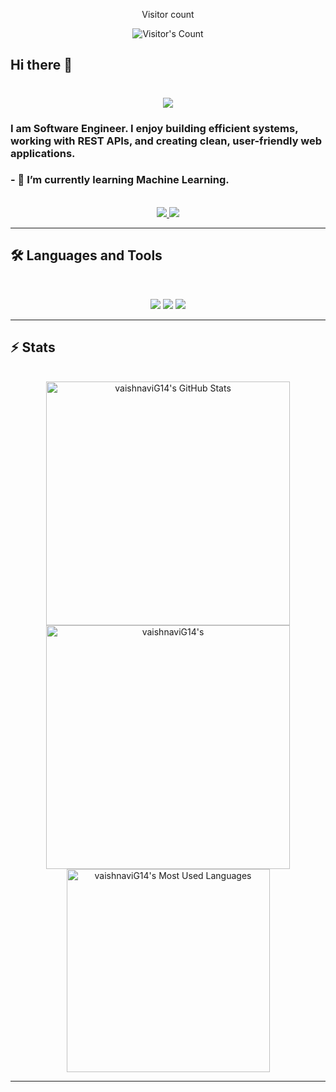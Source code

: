 <div align="center"> 
  <p>Visitor count</p>
  <img src="https://profile-counter.glitch.me/vaishnaviG14/count.svg" alt="Visitor's Count" />
</div>

## Hi there 👋
<h1 align="center">
    <img src="https://readme-typing-svg.herokuapp.com/?font=Inter&size=48&center=true&vCenter=true&width=500&height=70&color=4493F8&duration=4000&lines=I'm+Vaishnavi!;" />
</h1>

### I am Software Engineer. I enjoy building efficient systems, working with REST APIs, and creating clean, user-friendly web applications.

### - 🌱 I’m currently learning Machine Learning.

<br>

<div align="center">
  <a href="vaishnavirgurav@gmail.com">
    <img src="https://img.shields.io/badge/Gmail-333333?style=for-the-badge&logo=gmail&logoColor=red" />
  </a>
  <a href="https://linkedin.com/in/vaishnavig14" target="_blank">
    <img src="https://img.shields.io/badge/LinkedIn-0077B5?style=for-the-badge&logo=linkedin&logoColor=white" target="_blank" />
  </a>
</div>

<hr>

## 🛠️ Languages and Tools

<br>

<p align="center">
  <img src="https://skillicons.dev/icons?i=python, c#, javascript, typescript, sql, html, css" />
  <img src="https://skillicons.dev/icons?i=django, angular, .net" />
  <img src="https://skillicons.dev/icons?i=aws, ssms, mysql, postgresql, git" />
</p>

<hr>


## ⚡️ Stats

<br>

<div align=center>
  <img width=390 src="https://github-readme-stats.vercel.app/api?username=vaishnaviG14&theme=transparent&count_private=true&show_icons=true&rank_icon=github&locale=en" alt="vaishnaviG14's GitHub Stats" />
  <img width=390 src="https://github-readme-streak-stats.herokuapp.com/?user=vaishnaviG14&theme=transparent&count_private=true&border_radius=10&locale=en" alt="vaishnaviG14's" />
  <img width=325 src="https://github-readme-stats.vercel.app/api/top-langs?username=vaishnaviG14&theme=transparent&layout=donut&hide=css&langs_count=8&border_radius=10&show_icons=true&locale=en" alt="vaishnaviG14's Most Used Languages" />
</div>

<hr>










<!--
**vaishnaviG14/vaishnaviG14** is a ✨ _special_ ✨ repository because its `README.md` (this file) appears on your GitHub profile.

Here are some ideas to get you started:

- 🔭 I’m currently working on ...
- 🌱 I’m currently learning ...
- 👯 I’m looking to collaborate on ...
- 🤔 I’m looking for help with ...
- 💬 Ask me about ...
- 📫 How to reach me: ...
- 😄 Pronouns: ...
- ⚡ Fun fact: ...
-->
